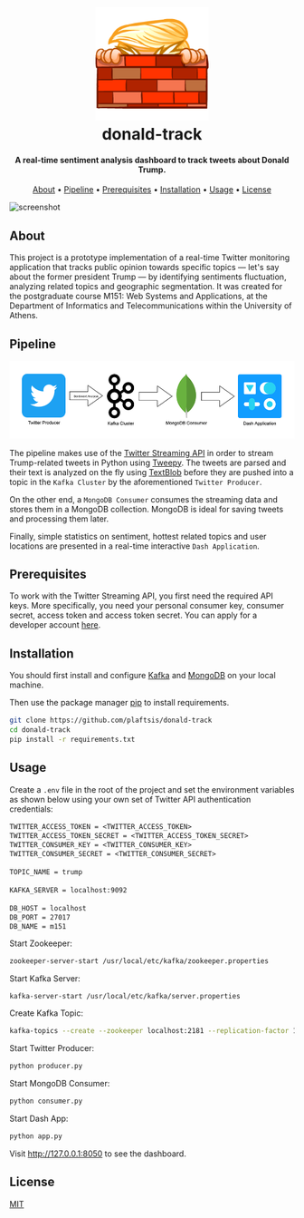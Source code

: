 <h1 align="center">
  <br>
  <a href="https://trumpoji.com/"><img src="https://github.com/plaftsis/donald-track/blob/master/assets/trump.png" alt="donald-track" width="200"></a>
  <br>
  donald-track
  <br>
</h1>

<h4 align="center">A real-time sentiment analysis dashboard to track tweets about Donald Trump.</h4>

<p align="center">
  <a href="#about">About</a> •
  <a href="#pipeline">Pipeline</a> •
  <a href="#prerequisites">Prerequisites</a> •
  <a href="#installation">Installation</a> •
  <a href="#usage">Usage</a> •
  <a href="#license">License</a>
</p>

![screenshot](./assets/dashboard.gif)

## About

This project is a prototype implementation of a real-time Twitter monitoring application that tracks public opinion towards specific topics — let's say about the former president Trump — by identifying sentiments fluctuation, analyzing related topics and geographic segmentation. It was created for the postgraduate course M151: Web Systems and Applications, at the Department of Informatics and Telecommunications within the University of Athens.

## Pipeline

![screenshot](./assets/pipeline.png)

The pipeline makes use of the [Twitter Streaming API](https://developer.twitter.com/en/docs/twitter-api/tweets/filtered-stream/introduction) in order to stream Trump-related tweets in Python using [Tweepy](https://www.tweepy.org/). The tweets are parsed and their text is analyzed on the fly using [TextBlob](https://textblob.readthedocs.io/en/dev/) before they are pushed into a topic in the `Kafka Cluster` by the aforementioned `Twitter Producer`.

On the other end, a `MongoDB Consumer` consumes the streaming data and stores them in a MongoDB collection. MongoDB is ideal for saving tweets and processing them later.

Finally, simple statistics on sentiment, hottest related topics and user locations are presented in a real-time interactive `Dash Application`.

## Prerequisites

To work with the Twitter Streaming API, you first need the required API keys. More specifically, you need your personal consumer key, consumer secret, access token and access token secret. You can apply for a developer account [here](https://developer.twitter.com/en/apply-for-access).

## Installation

You should first install and configure [Kafka](https://kafka.apache.org/quickstart) and [MongoDB](https://docs.mongodb.com/manual/installation/) on your local machine.

Then use the package manager [pip](https://pip.pypa.io/en/stable/) to install requirements.

```bash
git clone https://github.com/plaftsis/donald-track
cd donald-track
pip install -r requirements.txt
```

## Usage

Create a `.env` file in the root of the project and set the environment variables as shown below using your own set of Twitter API authentication credentials:
```
TWITTER_ACCESS_TOKEN = <TWITTER_ACCESS_TOKEN>
TWITTER_ACCESS_TOKEN_SECRET = <TWITTER_ACCESS_TOKEN_SECRET>
TWITTER_CONSUMER_KEY = <TWITTER_CONSUMER_KEY>
TWITTER_CONSUMER_SECRET = <TWITTER_CONSUMER_SECRET>

TOPIC_NAME = trump

KAFKA_SERVER = localhost:9092

DB_HOST = localhost
DB_PORT = 27017
DB_NAME = m151
```

Start Zookeeper:
```bash
zookeeper-server-start /usr/local/etc/kafka/zookeeper.properties
```

Start Kafka Server:
```bash
kafka-server-start /usr/local/etc/kafka/server.properties
```

Create Kafka Topic:
```bash
kafka-topics --create --zookeeper localhost:2181 --replication-factor 1 --partitions 1 --topic trump
```

Start Twitter Producer:
```bash
python producer.py
```

Start MongoDB Consumer:
```bash
python consumer.py
```

Start Dash App:
```bash
python app.py
```

Visit http://127.0.0.1:8050 to see the dashboard.

## License
[MIT](https://choosealicense.com/licenses/mit/)
